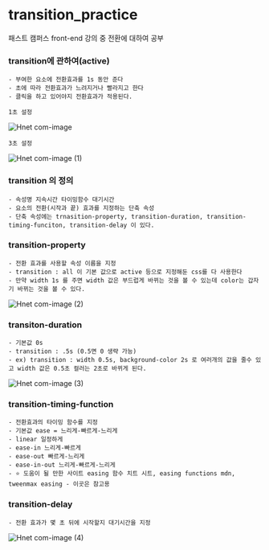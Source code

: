 # transition_practice

패스트 캠퍼스 front-end 강의 중 전환에 대하여 공부

### transition에 관하여(active)

    - 부여한 요소에 전환효과를 1s 동안 준다
    - 초에 따라 전환효과가 느려지거나 빨라지고 한다
    - 클릭을 하고 있어야지 전환효과가 적용된다.
    
    1초 설정
   ![Hnet com-image](https://user-images.githubusercontent.com/88579497/140448626-33bf8ead-ea0c-496e-9f75-4062fe9cc6d3.gif)

    3초 설정
   ![Hnet com-image (1)](https://user-images.githubusercontent.com/88579497/140448904-c04751b8-5d84-4011-ab06-d5cc49ff97ee.gif)

    
### transition 의 정의

    - 속성명 지속시간 타이밍함수 대기시간
    - 요소의 전환(시작과 끝) 효과를 지정하는 단축 속성
    - 단축 속성에는 trnasition-property, transition-duration, transition-timing-funciton, transition-delay 이 있다.

### transition-property


    - 전환 효과를 사용할 속성 이름을 지정
    - transition : all 이 기본 값으로 active 등으로 지정해둔 css를 다 사용한다
    - 만약 width 1s 를 주면 width 값은 부드럽게 바뀌는 것을 볼 수 있는데 color는 갑자기 바뀌는 것을 볼 수 있다.
    
   ![Hnet com-image (2)](https://user-images.githubusercontent.com/88579497/140449522-31b8b189-8545-4ced-9804-db61a5f2f0d3.gif)



### transiton-duration

    - 기본값 0s
    - transition : .5s (0.5면 0 생략 가능)
    - ex) transition : width 0.5s, background-color 2s 로 여러개의 값을 줄수 있고 width 값은 0.5초 컬러는 2초로 바뀌게 된다.


![Hnet com-image (3)](https://user-images.githubusercontent.com/88579497/140449378-ad567c7c-7b8a-4908-be91-851c0adb1660.gif)

    

### transition-timing-function

    - 전환효과의 타이밍 함수를 지정
    - 기본값 ease = 느리게-빠르게-느리게
    - linear 일정하게
    - ease-in 느리게-빠르게
    - ease-out 빠르게-느리게
    - ease-in-out 느리게-빠르게-느리게
    - ⭐️ 도움이 될 만한 사이트 easing 함수 치트 시트, easing functions mdn, tweenmax easing - 이곳은 참고용

### transition-delay

    - 전환 효과가 몇 초 뒤에 시작할지 대기시간을 지정
    
   ![Hnet com-image (4)](https://user-images.githubusercontent.com/88579497/140449674-2b164247-ddc3-434c-b108-f2fd17e11675.gif)

    
